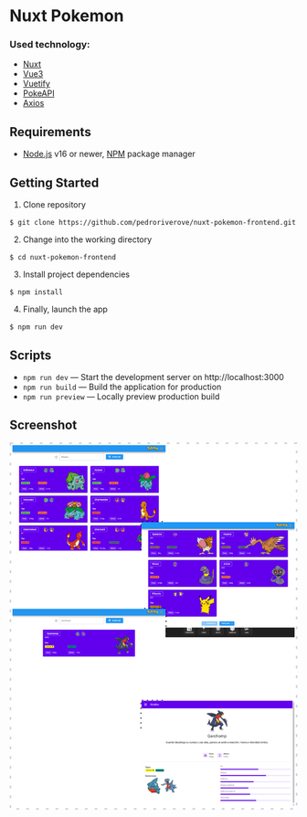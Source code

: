 # Nuxt Pokemon

### Used technology:

- [Nuxt](https://nuxt.com/)
- [Vue3](https://vuejs.org/)
- [Vuetify](https://vuetifyjs.com/en/)
- [PokeAPI](https://pokeapi.co/)
- [Axios](https://axios-http.com/)

## Requirements

- [Node.js](https://nodejs.org/) v16 or newer, [NPM](https://www.npmjs.com/) package manager

## Getting Started

1. Clone repository
```
$ git clone https://github.com/pedroriverove/nuxt-pokemon-frontend.git
```
2. Change into the working directory
```
$ cd nuxt-pokemon-frontend
```
3. Install project dependencies
```
$ npm install
```
4. Finally, launch the app
```
$ npm run dev
```

## Scripts

- `npm run dev` — Start the development server on http://localhost:3000
- `npm run build` — Build the application for production
- `npm run preview` — Locally preview production build

## Screenshot

![](./screenshot.png)
